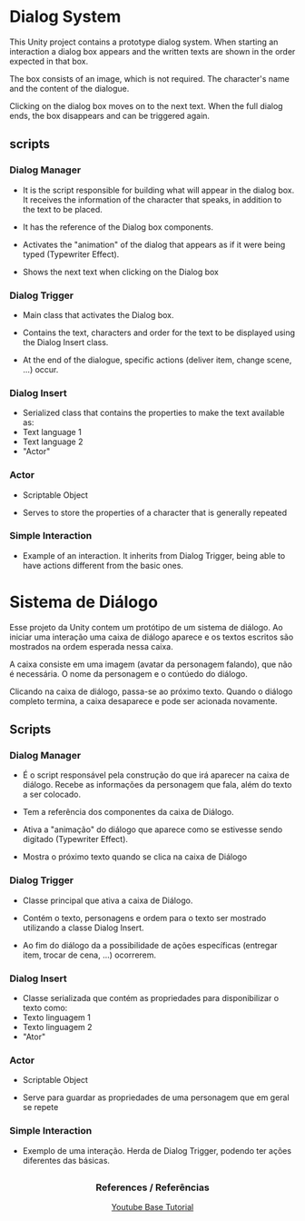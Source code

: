 # Dialog System

This Unity project contains a prototype dialog system. When starting an interaction a dialog box appears and the written texts
are shown in the order expected in that box.

The box consists of an image, which is not required. The character's name and the content of the dialogue.

Clicking on the dialog box moves on to the next text. When the full dialog ends, the box disappears and can be triggered again.

## scripts

### Dialog Manager

- It is the script responsible for building what will appear in the dialog box. It receives the information of the character that speaks, in addition to the text to be placed.

- It has the reference of the Dialog box components.

- Activates the "animation" of the dialog that appears as if it were being typed (Typewriter Effect).

- Shows the next text when clicking on the Dialog box

### Dialog Trigger

- Main class that activates the Dialog box.

- Contains the text, characters and order for the text to be displayed using the Dialog Insert class.

- At the end of the dialogue, specific actions (deliver item, change scene, ...) occur.

### Dialog Insert

- Serialized class that contains the properties to make the text available as:
- Text language 1
- Text language 2
- "Actor"

### Actor

- Scriptable Object

- Serves to store the properties of a character that is generally repeated
  
### Simple Interaction

- Example of an interaction. It inherits from Dialog Trigger, being able to have actions different from the basic ones.

##


# Sistema de Diálogo

Esse projeto da Unity contem um protótipo de um sistema de diálogo. Ao iniciar uma interação uma caixa de diálogo aparece e os textos escritos 
são mostrados na ordem esperada nessa caixa. 

A caixa consiste em uma imagem (avatar da personagem falando), que não é necessária. O nome da personagem e o contúedo do diálogo. 

Clicando na caixa de diálogo, passa-se ao próximo texto. Quando o diálogo completo termina, a caixa desaparece e pode ser acionada novamente.

## Scripts

### Dialog Manager

- É o script responsável pela construção do que irá aparecer na caixa de diálogo. Recebe as informações da personagem que fala, além do texto a ser colocado.

- Tem a referência dos componentes da caixa de Diálogo.

- Ativa a "animação" do diálogo que aparece como se estivesse sendo digitado (Typewriter Effect).

- Mostra o próximo texto quando se clica na caixa de Diálogo

### Dialog Trigger

- Classe principal que ativa a caixa de Diálogo.

- Contém o texto, personagens e ordem para o texto ser mostrado utilizando a classe Dialog Insert.

- Ao fim do diálogo da a possibilidade de ações específicas (entregar item, trocar de cena, ...) ocorrerem.

### Dialog Insert

- Classe serializada que contém as propriedades para disponibilizar o texto como:
- Texto linguagem 1
- Texto linguagem 2
- "Ator"

### Actor

- Scriptable Object

- Serve para guardar as propriedades de uma personagem que em geral se repete
  
### Simple Interaction

- Exemplo de uma interação. Herda de Dialog Trigger, podendo ter ações diferentes das básicas.

##

### <p align="center">References / Referências</p>

<p align="center"><a href="https://www.youtube.com/watch?v=_nRzoTzeyxU&t=311s&pp=ygUTZGlhbG9nIHN5c3RlbSB1bml0eQ%3D%3D">Youtube Base Tutorial</a></p>
